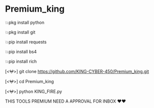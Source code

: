 # Premium_king
💥pkg install python

💥pkg install git

💥pip install requests

💥pip install bs4

💥pip install rich

[<𖤍>] git clone https://github.com/KING-CYBER-450/Premium_king.git

[<𖤍>] cd Premium_king

[<𖤍>] python KING_FIRE.py

THIS TOOLS PREMIUM NEED A APPROVAL FOR INBOX ❤️❤️
